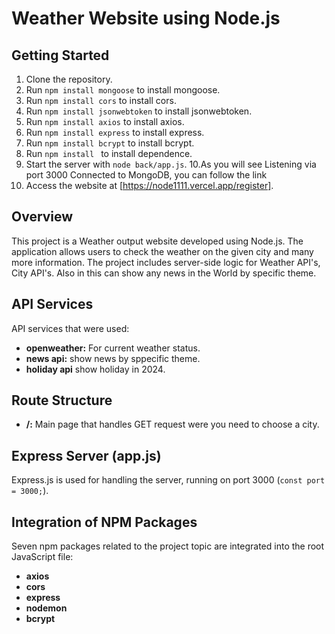 # Weather Website using Node.js

## Getting Started

1. Clone the repository.
2. Run `npm install mongoose` to install mongoose.
3. Run `npm install cors` to install cors.
4. Run `npm install jsonwebtoken` to install jsonwebtoken.
5. Run `npm install axios` to install axios.
6. Run `npm install express` to install express.
7. Run `npm install bcrypt` to install bcrypt.
8. Run `npm install ` to install dependence.
9. Start the server with `node back/app.js`.
10.As you will see
Listening via port 3000
Connected to MongoDB, you can follow the link
11. Access the website at [https://node1111.vercel.app/register].


## Overview

This project is a Weather output website developed using Node.js. The application allows users to check the weather on the given city and many more information. The project includes server-side logic for Weather API's, City API's. Also in this can show any news in the World by specific theme.

## API Services

API services that were used:

- **openweather:** For current weather status.
- **news api:** show news by sppecific theme.
- **holiday api** show holiday in 2024.


## Route Structure

- **/:** Main page that handles GET request were you need to choose a city.

## Express Server (app.js)

Express.js is used for handling the server, running on port 3000 (`const port = 3000;`).

## Integration of NPM Packages

Seven npm packages related to the project topic are integrated into the root JavaScript file: 
- **axios**
- **cors**
- **express**
- **nodemon**
- **bcrypt**



